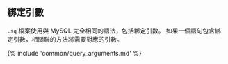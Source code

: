 ## 綁定引數

`.sq` 檔案使用與 MySQL 完全相同的語法，包括綁定引數。
如果一個語句包含綁定引數，相關聯的方法將需要對應的引數。

{% include 'common/query_arguments.md' %}
